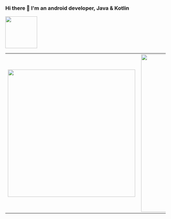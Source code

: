 ### Hi there 👋 I'm an android developer, Java & Kotlin

<img src="https://github.com/JoelKanyi/JoelKanyi/blob/master/Digital__Design_110-512.png" width="100"/>

<center>
<table>
  <tr>
      <td><img width="400px" align="left" src="https://github-readme-stats.vercel.app/api/top-langs/?username=JoelKanyi&hide=html&layout=compact" /></td>
      <td><img width="495px" align="left" src="https://github-readme-stats.vercel.app/api?username=JoelKanyi&theme=default" /></td>
  </tr>   
</table>
</center>

